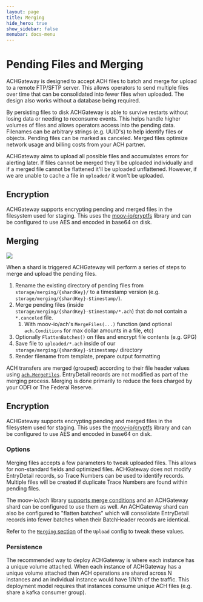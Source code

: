 ```yaml
---
layout: page
title: Merging
hide_hero: true
show_sidebar: false
menubar: docs-menu
---
```


# Pending Files and Merging

ACHGateway is designed to accept ACH files to batch and merge for upload to a remote FTP/SFTP server. This allows operators to send multiple files over time that can be consolidated into fewer files when uploaded. The design also works without a database being required.

By persisting files to disk ACHGateway is able to survive restarts without losing data or needing to reconsume events. This helps handle higher volumes of files and allows operators access into the pending data. Filenames can be arbitrary strings (e.g. UUID's) to help identify files or objects. Pending files can be marked as canceled. Merged files optimize network usage and billing costs from your ACH partner.

ACHGateway aims to upload all possible files and accumulates errors for alerting later. If files cannot be merged they'll be uploaded individually and if a merged file cannot be flattened it'll be uploaded unflattened. However, if we are unable to cache a file in `uploaded/` it won't be uploaded.

## Encryption

ACHGateway supports encrypting pending and merged files in the filesystem used for staging. This uses the [moov-io/cryptfs](https://github.com/moov-io/cryptfs) library and can be configured to use AES and encoded in base64 on disk.

## Merging

<a href="../../images/merging_process.png"><img src="../../images/merging_process.png" /></a>

When a shard is triggered ACHGateway will perform a series of steps to merge and upload the pending files.

1. Rename the existing directory of pending files from `storage/merging/{shardKey}/` to a timestamp version (e.g. `storage/merging/{shardKey}-$timestamp/`).
1. Merge pending files (inside `storage/merging/{shardKey}-$timestamp/*.ach`) that do not contain a `*.canceled` file.
   1. With moov-io/ach's `MergeFiles(...)` function (and optional `ach.Conditions` for max dollar amounts in a file, etc)
1. Optionally `FlattenBatches()` on files and encrypt file contents (e.g. GPG)
1. Save file to `uploaded/*.ach` inside of our `storage/merging/{shardKey}-$timestamp/` directory
1. Render filename from template, prepare output formatting

ACH transfers are merged (grouped) according to their file header values using [`ach.MergeFiles`](https://godoc.org/github.com/moov-io/ach#MergeFiles). EntryDetail records are not modified as part of the merging process. Merging is done primarily to reduce the fees charged by your ODFI or The Federal Reserve.

## Encryption

ACHGateway supports encrypting pending and merged files in the filesystem used for staging. This uses the [moov-io/cryptfs](https://github.com/moov-io/cryptfs) library and can be configured to use AES and encoded in base64 on disk.

### Options

Merging files accepts a few parameters to tweak uploaded files. This allows for non-standard fields and optimized files. ACHGateway does not modify EntryDetail records, so Trace Numbers can be used to identify records. Multiple files will be created if duplicate Trace Numbers are found within pending files.

The moov-io/ach library [supports merge conditions](https://pkg.go.dev/github.com/moov-io/ach?utm_source=godoc#Conditions) and an ACHGateway shard can be configured to use them as well. An ACHGateway shard can also be configured to "flatten batches" which will consolidate EntryDetail records into fewer batches when their BatchHeader records are identical.

Refer to the [`Merging` section](../../config/#upload-agents) of the `Upload` config to tweak these values.

### Persistence

The recommended way to deploy ACHGateway is where each instance has a unique volume attached. When each instance of ACHGateway has a unique volume attached then ACH operations are shared across N instances and an individual instance would have 1/N'th of the traffic. This deployment model requires that instances consume unique ACH files (e.g. share a kafka consumer group).
